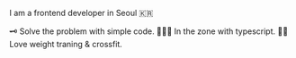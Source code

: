 <!--
**Kim-Heeyeol/Kim-Heeyeol** is a ✨ _special_ ✨ repository because its `README.md` (this file) appears on your GitHub profile.

Here are some ideas to get you started:

- 🔭 I’m currently working on ...
- 🌱 I’m currently learning ...
- 👯 I’m looking to collaborate on ...
- 🤔 I’m looking for help with ...
- 💬 Ask me about ...
- 📫 How to reach me: ...
- 😄 Pronouns: ...
- ⚡ Fun fact: ...
-->

I am a frontend developer in Seoul 🇰🇷

🗝 Solve the problem with simple code.
🧑🏻‍💻 In the zone with typescript.
💪🏻 Love weight traning & crossfit.

